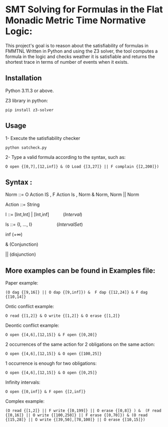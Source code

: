 # SMT Solving for Formulas in the Flat Monadic Metric Time Normative Logic:

This project's goal is to reason about the satisfiability of formulas in  FMMTNL 
Written in Python and using the Z3 solver, the tool computes a formula in the logic and checks weather it is satisfiable and returns the shortest trace in terms of number of events when it exists.


## Installation
Python 3.11.3 or above.

Z3 library in python:
```
pip install z3-solver
```
## Usage
1- Execute the satisfiability checker
```
python satcheck.py
```
2- Type a valid formula according to the syntax, such as:

```
O open {[0,7],[12,inf]} & (O Load {[3,27]} || F complain {[2,200]})
```

## Syntax :
Norm ::=  O Action IS  , F Action Is , Norm  & Norm, Norm  || Norm

Action ::=  String 

I ::= [Int,Int] | [Int,inf] $~~~~~~~~~~(Interval)$

Is ::= \{I, ..., I\} $~~~~~~~~~~\quad\quad(Interval Set )$

inf ($+\infty$)

&  (Conjunction) 

|| (disjunction)

## More examples can be found in Examples file:

Paper example:
```
(O dag {[9,16]} || O dap {[9,inf]}) &  F dap {[12,24]} & F dag {[10,14]}
```
Ontic conflict example:
```
O read {[1,2]} & O write {[1,2]} & O erase {[1,2]}
```

Deontic conflict example:
```
O open {[4,6],[12,15]} & F open {[0,20]}
```
2 occurrences of the same action for 2 obligations on the same action:
```
O open {[4,6],[12,15]} & O open {[100,25]}
```

1 occurrence is enough for two obligations:
```
O open {[4,6],[12,15]} & O open {[0,25]}
```

Infinity intervals:
```
O open {[0,inf]} & F open {[2,inf]}
```

 Complex example:
 ```
(O read {[1,2]} || F write {[0,199]} || O erase {[0,8]} ) &  (F read {[0,16]} || O write {[100,250]} || F erase {[0,70]}) & (O read {[15,28]} || O write {[39,50],[78,100]} || O erase {[10,15]})
```


